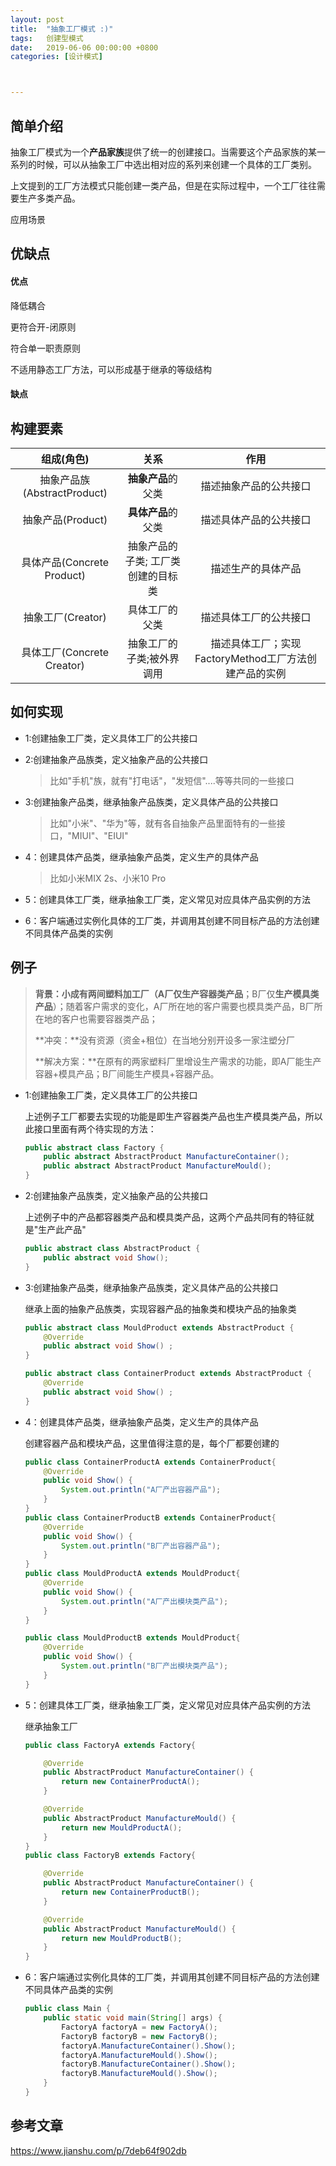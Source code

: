 ```yaml
---
layout: post
title:  "抽象工厂模式 :)"
tags:   创建型模式
date:   2019-06-06 00:00:00 +0800
categories: [设计模式]



---
```


## 简单介绍

抽象工厂模式为一个**产品家族**提供了统一的创建接口。当需要这个产品家族的某一系列的时候，可以从抽象工厂中选出相对应的系列来创建一个具体的工厂类别。

上文提到的工厂方法模式只能创建一类产品，但是在实际过程中，一个工厂往往需要生产多类产品。

应用场景

## 优缺点

#### 优点

降低耦合

更符合开-闭原则

符合单一职责原则

不适用静态工厂方法，可以形成基于继承的等级结构

#### 缺点



## 构建要素

|         组成(角色)          |                关系                |                         作用                          |
| :-------------------------: | :--------------------------------: | :---------------------------------------------------: |
| 抽象产品族(AbstractProduct) |         **抽象产品**的父类         |                描述抽象产品的公共接口                 |
|      抽象产品(Product)      |         **具体产品**的父类         |                描述具体产品的公共接口                 |
| 具体产品(Concrete Product)  | 抽象产品的子类; 工厂类创建的目标类 |                  描述生产的具体产品                   |
|      抽象工厂(Creator)      |           具体工厂的父类           |                描述具体工厂的公共接口                 |
| 具体工厂(Concrete Creator)  |     抽象工厂的子类;被外界调用      | 描述具体工厂；实现FactoryMethod工厂方法创建产品的实例 |

## 如何实现

- 1:创建抽象工厂类，定义具体工厂的公共接口

- 2:创建抽象产品族类，定义抽象产品的公共接口

  > 比如"手机"族，就有"打电话"，"发短信"....等等共同的一些接口

- 3:创建抽象产品类，继承抽象产品族类，定义具体产品的公共接口

  > 比如"小米"、"华为"等，就有各自抽象产品里面特有的一些接口，"MIUI"、"EIUI"

- 4：创建具体产品类，继承抽象产品类，定义生产的具体产品

  > 比如小米MIX 2s、小米10 Pro

- 5：创建具体工厂类，继承抽象工厂类，定义常见对应具体产品实例的方法

- 6：客户端通过实例化具体的工厂类，并调用其创建不同目标产品的方法创建不同具体产品类的实例

## 例子

> **背景：**小成有两间塑料加工厂（A厂仅**生产容器类产品**；B厂仅**生产模具类产品**）；随着客户需求的变化，A厂所在地的客户需要也模具类产品，B厂所在地的客户也需要容器类产品；
>
> **冲突：**没有资源（资金+租位）在当地分别开设多一家注塑分厂
>
> **解决方案：**在原有的两家塑料厂里增设生产需求的功能，即A厂能生产容器+模具产品；B厂间能生产模具+容器产品。

- 1:创建抽象工厂类，定义具体工厂的公共接口

  上述例子工厂都要去实现的功能是即生产容器类产品也生产模具类产品，所以此接口里面有两个待实现的方法：

  ```java
  public abstract class Factory {
      public abstract AbstractProduct ManufactureContainer();
      public abstract AbstractProduct ManufactureMould();
  }
  ```

  

- 2:创建抽象产品族类，定义抽象产品的公共接口

  上述例子中的产品都容器类产品和模具类产品，这两个产品共同有的特征就是"生产此产品"

  ```java
  public abstract class AbstractProduct {
      public abstract void Show();
  }
  ```

  

- 3:创建抽象产品类，继承抽象产品族类，定义具体产品的公共接口

  继承上面的抽象产品族类，实现容器产品的抽象类和模块产品的抽象类

  ```java
  public abstract class MouldProduct extends AbstractProduct {
      @Override
      public abstract void Show() ;
  }
  
  public abstract class ContainerProduct extends AbstractProduct {
      @Override
      public abstract void Show() ;
  }
  ```

  

- 4：创建具体产品类，继承抽象产品类，定义生产的具体产品

  创建容器产品和模块产品，这里值得注意的是，每个厂都要创建的

  ```java
  public class ContainerProductA extends ContainerProduct{
      @Override
      public void Show() {
          System.out.println("A厂产出容器产品");
      }
  }
  public class ContainerProductB extends ContainerProduct{
      @Override
      public void Show() {
          System.out.println("B厂产出容器产品");
      }
  }
  public class MouldProductA extends MouldProduct{
      @Override
      public void Show() {
          System.out.println("A厂产出模块类产品");
      }
  }
  
  public class MouldProductB extends MouldProduct{
      @Override
      public void Show() {
          System.out.println("B厂产出模块类产品");
      }
  }
  ```

  

- 5：创建具体工厂类，继承抽象工厂类，定义常见对应具体产品实例的方法

  继承抽象工厂

  ```java
  public class FactoryA extends Factory{
  
      @Override
      public AbstractProduct ManufactureContainer() {
          return new ContainerProductA();
      }
  
      @Override
      public AbstractProduct ManufactureMould() {
          return new MouldProductA();
      }
  }
  public class FactoryB extends Factory{
  
      @Override
      public AbstractProduct ManufactureContainer() {
          return new ContainerProductB();
      }
  
      @Override
      public AbstractProduct ManufactureMould() {
          return new MouldProductB();
      }
  }
  ```

  

- 6：客户端通过实例化具体的工厂类，并调用其创建不同目标产品的方法创建不同具体产品类的实例

  ```java
  public class Main {
      public static void main(String[] args) {
          FactoryA factoryA = new FactoryA();
          FactoryB factoryB = new FactoryB();
          factoryA.ManufactureContainer().Show();
          factoryA.ManufactureMould().Show();
          factoryB.ManufactureContainer().Show();
          factoryB.ManufactureMould().Show();
      }
  }
  ```

  

## 参考文章

https://www.jianshu.com/p/7deb64f902db